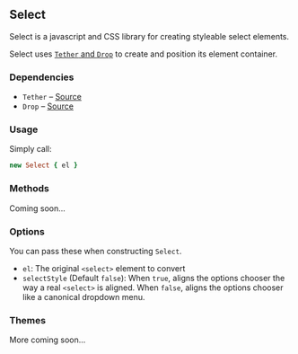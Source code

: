 <script src="docs/js/intro.js"></script>
<script src="tether.js"></script>
<script src="constraint.js"></script>
<script src="markAttachment.js"></script>
<link rel="stylesheet" href="docs/css/intro.css"></link>

## Select

Select is a javascript and CSS library for creating styleable select elements.

Select uses [`Tether` and `Drop`](http://github.hubspot.com/tether) to create and position its element container.

### Dependencies

- `Tether` – [Source](https://github.com/HubSpot/tether/blob/master/tether.js)
- `Drop` – [Source](https://github.com/HubSpot/tether/blob/master/drop.js)

### Usage

Simply call:

```coffeescript
new Select { el }
```

### Methods

Coming soon...

### Options

You can pass these when constructing `Select`.

- `el`: The original `<select>` element to convert
- `selectStyle` (Default `false`): When `true`, aligns the options chooser the way a real `<select>` is aligned. When `false`, aligns the options chooser like a canonical dropdown menu.

### Themes

More coming soon...